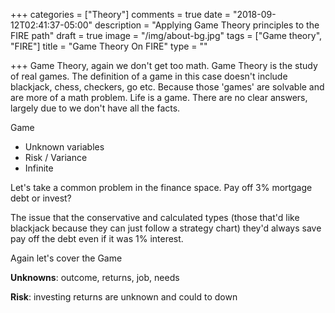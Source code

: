 +++
categories = ["Theory"]
comments = true
date = "2018-09-12T02:41:37-05:00"
description = "Applying Game Theory principles to the FIRE path"
draft = true
image = "/img/about-bg.jpg"
tags = ["Game theory", "FIRE"]
title = "Game Theory On FIRE"
type = ""

+++
Game Theory, again we don't get too math. Game Theory is the study of real games. The definition of a game in this case doesn't include blackjack, chess, checkers, go etc. Because those 'games' are solvable and are more of a math problem. Life is a game. There are no clear answers, largely due to we don't have all the facts.

Game

* Unknown variables
* Risk / Variance
* Infinite

Let's take a common problem in the finance space. Pay off 3% mortgage debt or invest?

The issue that the conservative and calculated types (those that'd like blackjack because they can just follow a strategy chart) they'd always save pay off the debt even if it was 1% interest. 

Again let's cover the Game

**Unknowns**: outcome, returns, job, needs

**Risk**: investing returns are unknown and could to down